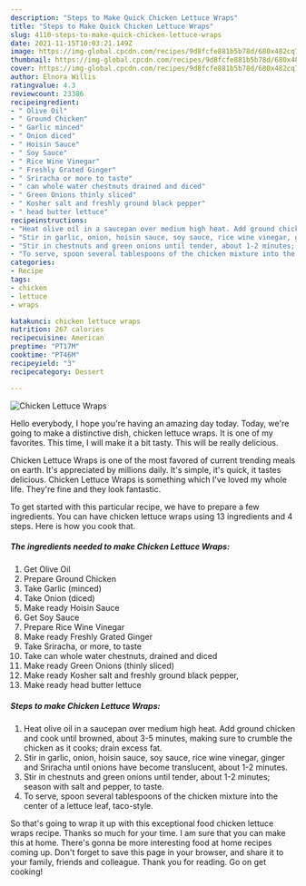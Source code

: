 ```yaml
---
description: "Steps to Make Quick Chicken Lettuce Wraps"
title: "Steps to Make Quick Chicken Lettuce Wraps"
slug: 4110-steps-to-make-quick-chicken-lettuce-wraps
date: 2021-11-15T10:03:21.149Z
image: https://img-global.cpcdn.com/recipes/9d8fcfe881b5b78d/680x482cq70/chicken-lettuce-wraps-recipe-main-photo.jpg
thumbnail: https://img-global.cpcdn.com/recipes/9d8fcfe881b5b78d/680x482cq70/chicken-lettuce-wraps-recipe-main-photo.jpg
cover: https://img-global.cpcdn.com/recipes/9d8fcfe881b5b78d/680x482cq70/chicken-lettuce-wraps-recipe-main-photo.jpg
author: Elnora Willis
ratingvalue: 4.3
reviewcount: 23386
recipeingredient:
- " Olive Oil"
- " Ground Chicken"
- " Garlic minced"
- " Onion diced"
- " Hoisin Sauce"
- " Soy Sauce"
- " Rice Wine Vinegar"
- " Freshly Grated Ginger"
- " Sriracha or more to taste"
- " can whole water chestnuts drained and diced"
- " Green Onions thinly sliced"
- " Kosher salt and freshly ground black pepper"
- " head butter lettuce"
recipeinstructions:
- "Heat olive oil in a saucepan over medium high heat. Add ground chicken and cook until browned, about 3-5 minutes, making sure to crumble the chicken as it cooks; drain excess fat."
- "Stir in garlic, onion, hoisin sauce, soy sauce, rice wine vinegar, ginger and Sriracha until onions have become translucent, about 1-2 minutes."
- "Stir in chestnuts and green onions until tender, about 1-2 minutes; season with salt and pepper, to taste."
- "To serve, spoon several tablespoons of the chicken mixture into the center of a lettuce leaf, taco-style."
categories:
- Recipe
tags:
- chicken
- lettuce
- wraps

katakunci: chicken lettuce wraps 
nutrition: 267 calories
recipecuisine: American
preptime: "PT17M"
cooktime: "PT46M"
recipeyield: "3"
recipecategory: Dessert

---
```



![Chicken Lettuce Wraps](https://img-global.cpcdn.com/recipes/9d8fcfe881b5b78d/680x482cq70/chicken-lettuce-wraps-recipe-main-photo.jpg)

Hello everybody, I hope you're having an amazing day today. Today, we're going to make a distinctive dish, chicken lettuce wraps. It is one of my favorites. This time, I will make it a bit tasty. This will be really delicious.

Chicken Lettuce Wraps is one of the most favored of current trending meals on earth. It's appreciated by millions daily. It's simple, it's quick, it tastes delicious. Chicken Lettuce Wraps is something which I've loved my whole life. They're fine and they look fantastic.




To get started with this particular recipe, we have to prepare a few ingredients. You can have chicken lettuce wraps using 13 ingredients and 4 steps. Here is how you cook that.

<!--inarticleads1-->

##### The ingredients needed to make Chicken Lettuce Wraps:

1. Get  Olive Oil
1. Prepare  Ground Chicken
1. Take  Garlic (minced)
1. Take  Onion (diced)
1. Make ready  Hoisin Sauce
1. Get  Soy Sauce
1. Prepare  Rice Wine Vinegar
1. Make ready  Freshly Grated Ginger
1. Take  Sriracha, or more, to taste
1. Take  can whole water chestnuts, drained and diced
1. Make ready  Green Onions (thinly sliced)
1. Make ready  Kosher salt and freshly ground black pepper,
1. Make ready  head butter lettuce




<!--inarticleads2-->

##### Steps to make Chicken Lettuce Wraps:

1. Heat olive oil in a saucepan over medium high heat. Add ground chicken and cook until browned, about 3-5 minutes, making sure to crumble the chicken as it cooks; drain excess fat.
1. Stir in garlic, onion, hoisin sauce, soy sauce, rice wine vinegar, ginger and Sriracha until onions have become translucent, about 1-2 minutes.
1. Stir in chestnuts and green onions until tender, about 1-2 minutes; season with salt and pepper, to taste.
1. To serve, spoon several tablespoons of the chicken mixture into the center of a lettuce leaf, taco-style.




So that's going to wrap it up with this exceptional food chicken lettuce wraps recipe. Thanks so much for your time. I am sure that you can make this at home. There's gonna be more interesting food at home recipes coming up. Don't forget to save this page in your browser, and share it to your family, friends and colleague. Thank you for reading. Go on get cooking!
